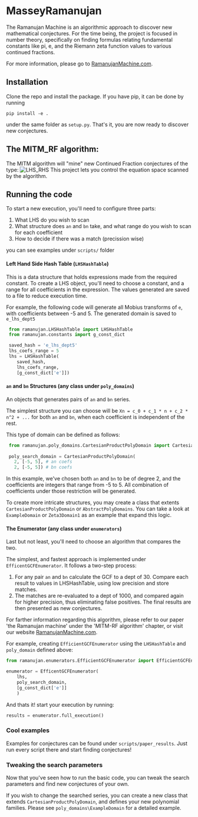 # MasseyRamanujan

The Ramanujan Machine is an algorithmic approach to discover new mathematical conjectures. For the time being, the 
project is focused in number theory, specifically on finding formulas relating fundamental constants like pi, e, and 
the Riemann zeta function values to various continued fractions.

For more information, please go to [RamanujanMachine.com](https://www.RamanujanMachine.com).

## Installation

Clone the repo and install the package. If you have pip, it can be done by running
```
pip install -e .
```
under the same folder as `setup.py`. That's it, you are now ready to discover new conjectures.

## The MITM_RF algorithm: 
The MITM algorithm will "mine" new Continued Fraction conjectures of the type:
![LHS_RHS](images/LHS_RHS.png)
This project lets you control the equation space scanned by the algorithm.

## Running the code

To start a new execution, you'll need to configure three parts:
1. What LHS do you wish to scan
2. What structure does `an` and `bn` take, and what range do you wish to scan for each coefficient
3. How to decide if there was a match (precission wise) 

you can see examples under `scripts/` folder

#### Left Hand Side Hash Table (`LHSHashTable`) 
This is a data structure that holds expressions made from the required constant.
To create a LHS object, you'll need to choose a constant, and a range for all coefficients in the expression.
The values generated are saved to a file to reduce execution time.

For example, the following code will generate all Mobius transforms of `e`, with coefficients between -5 and 5.
The generated domain is saved to `e_lhs_dept5`
```python
 from ramanujan.LHSHashTable import LHSHashTable
 from ramanujan.constants import g_const_dict

 saved_hash = 'e_lhs_dept5'
 lhs_coefs_range = 5
 lhs = LHSHashTable(
    saved_hash,
    lhs_coefs_range,
    [g_const_dict['e']])
```

#### `an` and `bn` Structures (any class under `poly_domains`) 
An objects that generates pairs of `an` and `bn` series.

The simplest structure you can choose will be `Xn = c_0 + c_1 * n + c_2 * n^2 + ...` for both `an` and `bn`, when each 
coefficient is independent of the rest. 

This type of domain can be defined as follows:
 ```python
  from ramanujan.poly_domains.CartesianProductPolyDomain import CartesianProductPolyDomain
  
  poly_search_domain = CartesianProductPolyDomain(
    2, [-5, 5], # an coefs
    2, [-5, 5]) # bn coefs
```
In this example, we've chosen both `an` and `bn` to be of degree 2, and the coefficients are integers that range from
-5 to 5. All combination of coefficients under those restriction will be generated.

To create more intricate structures, you may create a class that extents `CartesianProductPolyDomain` or 
`AbstractPolyDomains`. You can take a look at `ExampleDomain` or `Zeta3Domain1` as an example that expand this logic.

#### The Enumerator (any class under `enumerators`)
Last but not least, you'll need to choose an algorithm that compares the two. 

The simplest, and fastest approach is implemented under `EfficentGCFEnumerator`. It follows a two-step process:
1. For any pair `an` and `bn` calculate the GCF to a dept of 30. Compare each result to values in LHSHashTable, using 
   low precision and store matches.
2. The matches are re-evaluated to a dept of 1000, and compared again for higher precision, thus eliminating false 
   positives. The final results are then presented as new conjectures.
   
For farther information regarding this algorithm, please refer to our paper 'the Ramanujan machine' under 
the 'MITM-RF algorithm' chapter, or visit our website [RamanujanMachine.com](https://www.RamanujanMachine.com).

For example, creating `EfficientGCFEnumerator` using the `LHSHashTable` and `poly_domain` defined above:
```python
from ramanujan.enumerators.EfficientGCFEnumerator import EfficientGCFEnumerator

enumerator = EfficentGCFEnumerator(
    lhs,
    poly_search_domain,
    [g_const_dict['e']]
    )
```

And thats it! start your execution by running:
```python
results = enumerator.full_execution()
```


### Cool examples
Examples for conjectures can be found under `scripts/paper_results`. Just run every script there and start finding
conjectures!

### Tweaking the search parameters

Now that you've seen how to run the basic code, you can tweak the search parameters and find new conjectures of your own.

If you wish to change the searched series, you can create a new class that extends `CartesianProductPolyDomain`,
and defines your new polynomial families. Please see `poly_domains\ExampleDomain` for a detailed example.